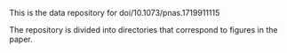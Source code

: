This is the data repository for doi/10.1073/pnas.1719911115

The repository is divided into directories that correspond to figures in the paper.
